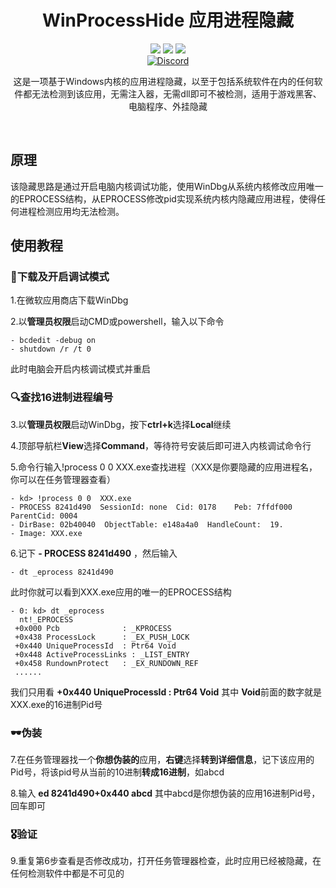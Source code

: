<div align="center">
    <h1>WinProcessHide 应用进程隐藏</h1>
    <img src="https://img.shields.io/github/license/JasonYANG170/WinProcessHide?label=License&style=for-the-badge">
    <img src="https://img.shields.io/github/commit-activity/w/JasonYANG170/WinProcessHide?style=for-the-badge">
	<img src="https://img.shields.io/github/languages/count/JasonYANG170/WinProcessHide?logo=windows&style=for-the-badge">
	<br>
    	<a href="https://discord.com/invite/az3ceRmgVe"><img alt="Discord" src="https://img.shields.io/discord/978108215499816980?style=social&logo=discord&label=echosec"></a>
  <br>

这是一项基于Windows内核的应用进程隐藏，以至于包括系统软件在内的任何软件都无法检测到该应用，无需注入器，无需dll即可不被检测，适用于游戏黑客、电脑程序、外挂隐藏
  
<br>

</div>

## 原理
该隐藏思路是通过开启电脑内核调试功能，使用WinDbg从系统内核修改应用唯一的EPROCESS结构，从EPROCESS修改pid实现系统内核内隐藏应用进程，使得任何进程检测应用均无法检测。

## 使用教程
### 📌下载及开启调试模式
1.在微软应用商店下载WinDbg  

2.以**管理员权限**启动CMD或powershell，输入以下命令  

    - bcdedit -debug on
    - shutdown /r /t 0

此时电脑会开启内核调试模式并重启 
### 🔍查找16进制进程编号
3.以**管理员权限**启动WinDbg，按下**ctrl+k**选择**Local**继续  

4.顶部导航栏**View**选择**Command**，等待符号安装后即可进入内核调试命令行  

5.命令行输入!process 0 0 XXX.exe查找进程（XXX是你要隐藏的应用进程名，你可以在任务管理器查看）  

    - kd> !process 0 0  XXX.exe
    - PROCESS 8241d490  SessionId: none  Cid: 0178    Peb: 7ffdf000  ParentCid: 0004
    - DirBase: 02b40040  ObjectTable: e148a4a0  HandleCount:  19.
    - Image: XXX.exe

6.记下 **- PROCESS 8241d490** ，然后输入  

    - dt _eprocess 8241d490

此时你就可以看到XXX.exe应用的唯一的EPROCESS结构  

    - 0: kd> dt _eprocess
      nt!_EPROCESS
     +0x000 Pcb              : _KPROCESS
     +0x438 ProcessLock      : _EX_PUSH_LOCK
     +0x440 UniqueProcessId  : Ptr64 Void
     +0x448 ActiveProcessLinks : _LIST_ENTRY
     +0x458 RundownProtect   : _EX_RUNDOWN_REF
     ......
     
我们只用看 **+0x440 UniqueProcessId  : Ptr64 Void** 其中 **Void**前面的数字就是XXX.exe的16进制Pid号  
### 🕶️伪装
7.在任务管理器找一个**你想伪装的**应用，**右键**选择**转到详细信息**，记下该应用的Pid号，将该pid号从当前的10进制**转成16进制**，如abcd
   
8.输入 **ed 8241d490+0x440 abcd** 其中abcd是你想伪装的应用16进制Pid号，回车即可
### 🎖️验证
9.重复第6步查看是否修改成功，打开任务管理器检查，此时应用已经被隐藏，在任何检测软件中都是不可见的
